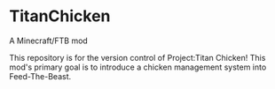 TitanChicken
============

A Minecraft/FTB mod


This repository is for the version control of Project:Titan Chicken!  This mod's primary goal is to introduce a chicken
management system into Feed-The-Beast.
